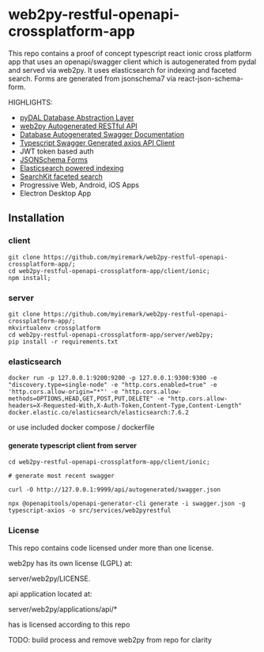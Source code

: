 # web2py-restful-openapi-crossplatform-app

This repo contains a proof of concept typescript react ionic cross platform app that uses an openapi/swagger client which is autogenerated from pydal and served via web2py.  It uses elasticsearch for indexing and faceted search.  Forms are generated from jsonschema7 via react-json-schema-form.

HIGHLIGHTS:

- [pyDAL Database Abstraction Layer](https://github.com/web2py/pydal)
- [web2py Autogenerated RESTful API](http://web2py.com/books/default/chapter/29/10/services#parse_as_rest-experimental-)
- [Database Autogenerated Swagger Documentation](https://github.com/myiremark/web2py-restful-openapi-crossplatform-app/blob/master/server/web2py/applications/api/controllers/autogenerated.py)
- [Typescript Swagger Generated axios API Client](https://openapi-generator.tech/docs/installation/)
- JWT token based auth
- [JSONSchema Forms](https://react-jsonschema-form.readthedocs.io/en/latest/)
- [Elasticsearch powered indexing](https://elastic.co/)
- [SearchKit faceted search](https://github.com/searchkit/)
- Progressive Web, Android, iOS Apps</IonLabel>
- Electron Desktop App

## Installation

### client

```
git clone https://github.com/myiremark/web2py-restful-openapi-crossplatform-app/;
cd web2py-restful-openapi-crossplatform-app/client/ionic;
npm install;
```

### server
```
git clone https://github.com/myiremark/web2py-restful-openapi-crossplatform-app/;
mkvirtualenv crossplatform
cd web2py-restful-openapi-crossplatform-app/server/web2py;
pip install -r requirements.txt
```

### elasticsearch

```
docker run -p 127.0.0.1:9200:9200 -p 127.0.0.1:9300:9300 -e "discovery.type=single-node" -e "http.cors.enabled=true" -e 'http.cors.allow-origin="*"' -e "http.cors.allow-methods=OPTIONS,HEAD,GET,POST,PUT,DELETE" -e "http.cors.allow-headers=X-Requested-With,X-Auth-Token,Content-Type,Content-Length" docker.elastic.co/elasticsearch/elasticsearch:7.6.2
```

or use included docker compose / dockerfile

#### generate typescript client from server

```
cd web2py-restful-openapi-crossplatform-app/client/ionic;

# generate most recent swagger

curl -O http://127.0.0.1:9999/api/autogenerated/swagger.json

npx @openapitools/openapi-generator-cli generate -i swagger.json -g typescript-axios -o src/services/web2pyrestful
```

### License

This repo contains code licensed under more than one license.

web2py has its own license (LGPL) at:

server/web2py/LICENSE.

api application located at:

server/web2py/applications/api/*

has is licensed according to this repo

TODO: build process and remove web2py from repo for clarity
